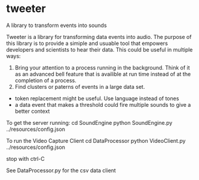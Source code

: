 tweeter
=======

A library to transform events into sounds 

Tweeter is a library for transforming data events into audio. The purpose of this library is to provide a simiple and usuable tool that empowers developers and scientists to hear their data. This could be useful in multiple ways:
1) Bring your attention to a process running in the background. Think of it as an advanced bell feature that is availible at run time instead of at the completion of a process. 
2) Find clusters or paterns of events in a large data set. 
  * token replacement might be useful. Use language instead of tones
  * a data event that makes a threshold could fire multiple sounds to give a better context


To get the server running:
cd SoundEngine
python SoundEngine.py ../resources/config.json

To run the Video Capture Client
cd DataProcessor
python VideoClient.py ../resources/config.json

stop with ctrl-C

See DataProcessor.py for the csv data client
